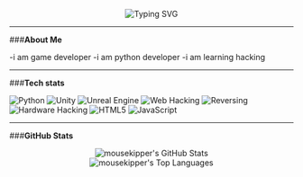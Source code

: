 <p align="center">
  <img src="https://readme-typing-svg.demolab.com?font=Fira+Code&size=25&pause=1000&color=F78C6C&center=true&vCenter=true&width=500&lines=Hi%2C+I'm+mousekipper!+👋;Python+%7C+Unity+%7C+Unreal+%7C+TryHackMe;Always+learning+and+exploring!" alt="Typing SVG" />
</p>

---

###**About Me**

-i am game developer
-i am python developer
-i am learning hacking

---

###**Tech stats**

<p>
  <!-- Python -->
  <img src="https://img.shields.io/badge/Python-3776AB?style=for-the-badge&logo=python&logoColor=white" alt="Python" />
  
  <!-- Unity -->
  <img src="https://img.shields.io/badge/Unity-000000?style=for-the-badge&logo=unity&logoColor=white" alt="Unity" />
  
  <!-- Unreal Engine -->
  <img src="https://img.shields.io/badge/Unreal%20Engine-313131?style=for-the-badge&logo=unreal-engine&logoColor=white" alt="Unreal Engine" />

  <!-- Web Hacking -->
  <img src="https://img.shields.io/badge/Web%20Hacking-E34F26?style=for-the-badge&logo=mozilla&logoColor=white" alt="Web Hacking" />
  
  <!-- Reversing -->
  <img src="https://img.shields.io/badge/Reversing-003545?style=for-the-badge&logo=probot&logoColor=white" alt="Reversing" />
  
  <!-- Hardware Hacking -->
  <img src="https://img.shields.io/badge/Hardware%20Hacking-F54C4F?style=for-the-badge&logo=raspberrypi&logoColor=white" alt="Hardware Hacking" />
  
  <!-- HTML -->
  <img src="https://img.shields.io/badge/HTML5-E34F26?style=for-the-badge&logo=html5&logoColor=white" alt="HTML5" />
  
  <!-- JavaScript -->
  <img src="https://img.shields.io/badge/JavaScript-F7DF1E?style=for-the-badge&logo=javascript&logoColor=black" alt="JavaScript" />
</p>

---

###**GitHub Stats**

<div align="center">
  <!-- GitHub Stats -->
  <img src="https://github-readme-stats.vercel.app/api?username=mousekipper&show_icons=true&theme=radical" alt="mousekipper's GitHub Stats" />
  <br>
  

  
  <!-- Top Languages -->
  <img src="https://github-readme-stats.vercel.app/api/top-langs/?username=mousekipper&layout=compact&theme=radical" alt="mousekipper's Top Languages" />
</div>
